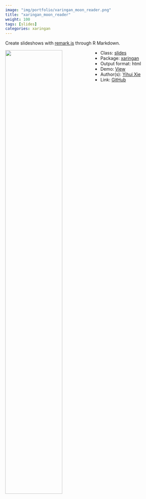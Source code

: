 ```yaml
---
image: "img/portfolio/xaringan_moon_reader.png"
title: "xaringan_moon_reader"
weight: 100
tags: [slides]
categories: xaringan
---
```


Create slideshows with [remark.js](http://remarkjs.com/) through R Markdown.

<!--more-->

<img class = "jf-image-shadow" src="../../img/portfolio/xaringan_moon_reader.png" style="display: block; margin: auto;" width="60%"  align="left">

- Class: [slides](../../tags/slides)
- Package: [xaringan](xaringan)
- Output format: html
- Demo: [View](https://slides.yihui.org/2017-rmarkdown-UNL-Yihui-Xie.html)
- Author(s): [Yihui Xie](https://yihui.org/)
- Link: [GitHub](https://github.com/yihui/xaringan)


